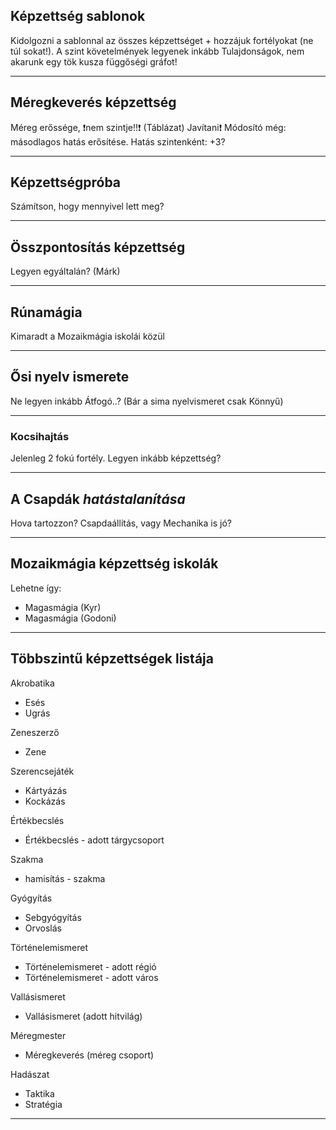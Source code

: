 
## Képzettség sablonok

Kidolgozni a sablonnal az összes képzettséget + hozzájuk fortélyokat (ne túl sokat!).
A szint követelmények legyenek inkább Tulajdonságok, nem akarunk egy tök kusza függőségi gráfot!

---

## Méregkeverés képzettség

Méreg erőssége, ❗nem szintje!!❗ (Táblázat) Javítani❗
Módosító még: másodlagos hatás erősítése. Hatás szintenként: +3?

---

## Képzettségpróba

Számítson, hogy mennyivel lett meg?

---

## Összpontosítás képzettség

Legyen egyáltalán? (Márk)

---

## Rúnamágia

Kimaradt a Mozaikmágia iskolái közül

---

## Ősi nyelv ismerete

Ne legyen inkább Átfogó..? (Bár a sima nyelvismeret csak Könnyű)

---

### Kocsihajtás

Jelenleg 2 fokú fortély. Legyen inkább képzettség?

---

## A Csapdák _hatástalanítása_

Hova tartozzon? Csapdaállítás, vagy Mechanika is jó?

---

## Mozaikmágia képzettség iskolák

Lehetne így:
- Magasmágia (Kyr)
- Magasmágia (Godoni)

---

## Többszintű képzettségek listája

Akrobatika
- Esés
- Ugrás

Zeneszerző
- Zene

Szerencsejáték
- Kártyázás
- Kockázás

Értékbecslés
- Értékbecslés - adott tárgycsoport

Szakma
- hamisítás - szakma

Gyógyítás
- Sebgyógyítás
- Orvoslás

Történelemismeret
- Történelemismeret - adott régió
- Történelemismeret - adott város

Vallásismeret
- Vallásismeret (adott hitvilág)

Méregmester
- Méregkeverés (méreg csoport)

Hadászat
- Taktika
- Stratégia

---

